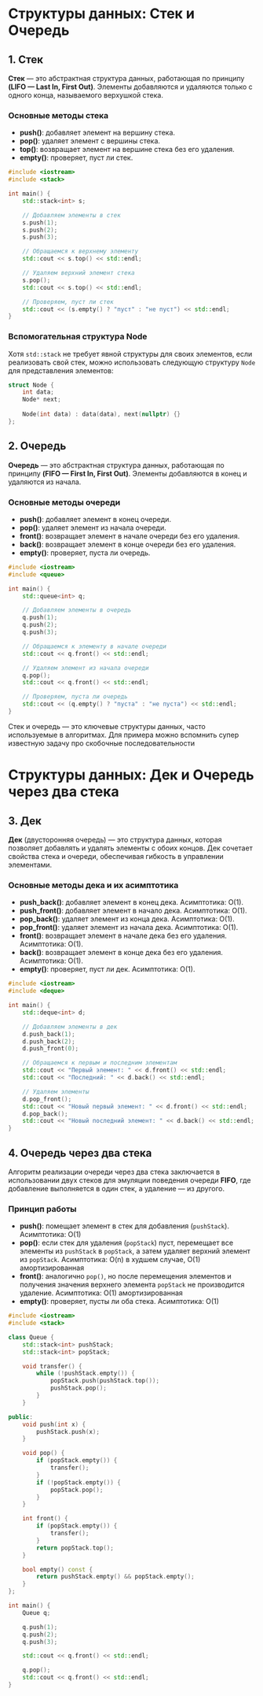 
# Структуры данных: Стек и Очередь

## 1. Стек

**Стек** — это абстрактная структура данных, работающая по принципу **(LIFO — Last In, First Out)**. Элементы добавляются и удаляются только с одного конца, называемого верхушкой стека.

### Основные методы стека

- **push()**: добавляет элемент на вершину стека.
- **pop()**: удаляет элемент с вершины стека.
- **top()**: возвращает элемент на вершине стека без его удаления.
- **empty()**: проверяет, пуст ли стек.

```cpp
#include <iostream>
#include <stack>

int main() {
    std::stack<int> s;

    // Добавляем элементы в стек
    s.push(1);
    s.push(2);
    s.push(3);

    // Обращаемся к верхнему элементу
    std::cout << s.top() << std::endl;

    // Удаляем верхний элемент стека
    s.pop();
    std::cout << s.top() << std::endl;

    // Проверяем, пуст ли стек
    std::cout << (s.empty() ? "пуст" : "не пуст") << std::endl;
}
```

### Вспомогательная структура Node

Хотя `std::stack` не требует явной структуры для своих элементов, если реализовать свой стек, можно использовать следующую структуру `Node` для представления элементов:

```cpp
struct Node {
    int data;
    Node* next;
    
    Node(int data) : data(data), next(nullptr) {}
};
```

## 2. Очередь

**Очередь** — это абстрактная структура данных, работающая по принципу **(FIFO — First In, First Out)**. Элементы добавляются в конец и удаляются из начала.

### Основные методы очереди

- **push()**: добавляет элемент в конец очереди.
- **pop()**: удаляет элемент из начала очереди.
- **front()**: возвращает элемент в начале очереди без его удаления.
- **back()**: возвращает элемент в конце очереди без его удаления.
- **empty()**: проверяет, пуста ли очередь.

```cpp
#include <iostream>
#include <queue>

int main() {
    std::queue<int> q;

    // Добавляем элементы в очередь
    q.push(1);
    q.push(2);
    q.push(3);

    // Обращаемся к элементу в начале очереди
    std::cout << q.front() << std::endl;

    // Удаляем элемент из начала очереди
    q.pop();
    std::cout << q.front() << std::endl;

    // Проверяем, пуста ли очередь
    std::cout << (q.empty() ? "пуста" : "не пуста") << std::endl;
}
```

Стек и очередь — это ключевые структуры данных, часто используемые в алгоритмах. Для примера можно вспомнить супер известную задачу про скобочные последовательности

# Структуры данных: Дек и Очередь через два стека

## 3. Дек

**Дек** (двусторонняя очередь) — это структура данных, которая позволяет добавлять и удалять элементы с обоих концов. Дек сочетает свойства стека и очереди, обеспечивая гибкость в управлении элементами.

### Основные методы дека и их асимптотика

- **push_back()**: добавляет элемент в конец дека. Асимптотика: O(1).
- **push_front()**: добавляет элемент в начало дека. Асимптотика: O(1).
- **pop_back()**: удаляет элемент из конца дека. Асимптотика: O(1).
- **pop_front()**: удаляет элемент из начала дека. Асимптотика: O(1).
- **front()**: возвращает элемент в начале дека без его удаления. Асимптотика: O(1).
- **back()**: возвращает элемент в конце дека без его удаления. Асимптотика: O(1).
- **empty()**: проверяет, пуст ли дек. Асимптотика: O(1).

```cpp
#include <iostream>
#include <deque>

int main() {
    std::deque<int> d;

    // Добавляем элементы в дек
    d.push_back(1);
    d.push_back(2);
    d.push_front(0);

    // Обращаемся к первым и последним элементам
    std::cout << "Первый элемент: " << d.front() << std::endl;
    std::cout << "Последний: " << d.back() << std::endl;

    // Удаляем элементы
    d.pop_front();
    std::cout << "Новый первый элемент: " << d.front() << std::endl;
    d.pop_back();
    std::cout << "Новый последний элемент: " << d.back() << std::endl;
}
```

## 4. Очередь через два стека

Алгоритм реализации очереди через два стека заключается в использовании двух стеков для эмуляции поведения очереди **FIFO**, где добавление выполняется в один стек, а удаление — из другого.

### Принцип работы

- **push()**: помещает элемент в стек для добавления (`pushStack`). Асимптотика: O(1)
- **pop()**: если стек для удаления (`popStack`) пуст, перемещает все элементы из `pushStack` в `popStack`, а затем удаляет верхний элемент из `popStack`. Асимптотика: O(n) в худшем случае, O(1) амортизированная
- **front()**: аналогично `pop()`, но после перемещения элементов и получения значения верхнего элемента `popStack` не производится удаление. Асимптотика: O(1) амортизированная
- **empty()**: проверяет, пусты ли оба стека. Асимптотика: O(1)

```cpp
#include <iostream>
#include <stack>

class Queue {
    std::stack<int> pushStack;
    std::stack<int> popStack;

    void transfer() {
        while (!pushStack.empty()) {
            popStack.push(pushStack.top());
            pushStack.pop();
        }
    }

public:
    void push(int x) {
        pushStack.push(x);
    }

    void pop() {
        if (popStack.empty()) {
            transfer();
        }
        if (!popStack.empty()) {
            popStack.pop();
        }
    }

    int front() {
        if (popStack.empty()) {
            transfer();
        }
        return popStack.top();
    }

    bool empty() const {
        return pushStack.empty() && popStack.empty();
    }
};

int main() {
    Queue q;

    q.push(1);
    q.push(2);
    q.push(3);

    std::cout << q.front() << std::endl;

    q.pop();
    std::cout << q.front() << std::endl;
}
```
